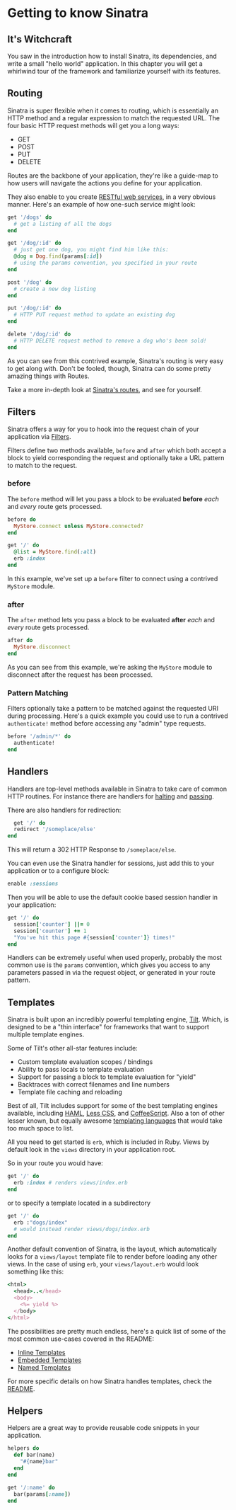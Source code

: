 Getting to know Sinatra
=======================

## It's Witchcraft

You saw in the introduction how to install Sinatra, its dependencies, and
write a small "hello world" application. In this chapter you will get a
whirlwind tour of the framework and familiarize yourself with its features.

## Routing

Sinatra is super flexible when it comes to routing, which is essentially an
HTTP method and a regular expression to match the requested URL. The four basic
HTTP request methods will get you a long ways:

*   GET
*   POST
*   PUT
*   DELETE

Routes are the backbone of your application, they're like a guide-map to how
users will navigate the actions you define for your application.

They also enable to you create [RESTful web services][restful-web-services], in
a very obvious manner. Here's an example of how one-such service might look:

```ruby
get '/dogs' do
  # get a listing of all the dogs
end

get '/dog/:id' do
  # just get one dog, you might find him like this:
  @dog = Dog.find(params[:id])
  # using the params convention, you specified in your route
end

post '/dog' do
  # create a new dog listing
end

put '/dog/:id' do
  # HTTP PUT request method to update an existing dog
end

delete '/dog/:id' do
  # HTTP DELETE request method to remove a dog who's been sold!
end
```

As you can see from this contrived example, Sinatra's routing is very easy to get
along with. Don't be fooled, though, Sinatra can do some pretty amazing things
with Routes.

Take a more in-depth look at [Sinatra's routes][routes], and see for yourself. 

[routes]: http://www.sinatrarb.com/intro#Routes
[restful-web-services]: http://en.wikipedia.org/wiki/Representational_State_Transfer#RESTful_web_services

## Filters

Sinatra offers a way for you to hook into the request chain of your
application via [Filters][filters].

Filters define two methods available, `before` and `after` which both accept a
block to yield corresponding the request and optionally take a URL pattern to
match to the request.

### before

The `before` method will let you pass a block to be evaluated **before** _each_
and _every_ route gets processed.

```ruby
before do
  MyStore.connect unless MyStore.connected?
end

get '/' do
  @list = MyStore.find(:all)
  erb :index
end
```

In this example, we've set up a `before` filter to connect using a contrived
`MyStore` module.

### after

The `after` method lets you pass a block to be evaluated **after** _each_ and
_every_ route gets processed.

```ruby
after do
  MyStore.disconnect
end
```

As you can see from this example, we're asking the `MyStore` module to
disconnect after the request has been processed.

### Pattern Matching

Filters optionally take a pattern to be matched against the requested URI
during processing. Here's a quick example you could use to run a contrived
`authenticate!` method before accessing any "admin" type requests.

```ruby
before '/admin/*' do
  authenticate!
end
```

[filters]: http://www.sinatrarb.com/intro#Filters

## Handlers

Handlers are top-level methods available in Sinatra to take care of common HTTP
routines. For instance there are handlers for [halting][halting] and
[passing][passing].

There are also handlers for redirection:

```ruby
  get '/' do
  redirect '/someplace/else'
end
```

This will return a 302 HTTP Response to `/someplace/else`.

You can even use the Sinatra handler for sessions, just add this to your
application or to a configure block:

```ruby
enable :sessions
```

Then you will be able to use the default cookie based session handler in your
application:

```ruby
get '/' do
  session['counter'] ||= 0
  session['counter'] += 1
  "You've hit this page #{session['counter']} times!" 
end
```

Handlers can be extremely useful when used properly, probably the most common
use is the `params` convention, which gives you access to any parameters passed
in via the request object, or generated in your route pattern.

[halting]: http://www.sinatrarb.com/intro#Halting
[passing]: http://www.sinatrarb.com/intro#Passing


## Templates

Sinatra is built upon an incredibly powerful templating engine, [Tilt][tilt].
Which, is designed to be a "thin interface" for frameworks that want to support
multiple template engines.

Some of Tilt's other all-star features include:

*   Custom template evaluation scopes / bindings
*   Ability to pass locals to template evaluation
*   Support for passing a block to template evaluation for "yield"
*   Backtraces with correct filenames and line numbers
*   Template file caching and reloading

Best of all, Tilt includes support for some of the best templating engines
available, including [HAML][haml], [Less CSS][less], and
[CoffeeScript][coffeescript]. Also a ton of other lesser known, but equally
awesome [templating languages][tilt] that would take too much space to list.

All you need to get started is `erb`, which is included in Ruby. Views by
default look in the `views` directory in your application root.

So in your route you would have:

```ruby
get '/' do
  erb :index # renders views/index.erb
end
```

or to specify a template located in a subdirectory


```ruby
get '/' do
  erb :"dogs/index"
  # would instead render views/dogs/index.erb
end
```

Another default convention of Sinatra, is the layout, which automatically looks
for a `views/layout` template file to render before loading any other views. In
the case of using `erb`, your `views/layout.erb` would look something like
this:

```ruby
<html>
  <head>..</head>
  <body>
    <%= yield %>
  </body>
</html>
```

The possibilities are pretty much endless, here's a quick list of some of the
most common use-cases covered in the README:

*   [Inline Templates][inline]
*   [Embedded Templates][embedded]
*   [Named Templates][named]

For more specific details on how Sinatra handles templates, check the [README][templates].

[tilt]: http://github.com/rtomayko/tilt
[haml]: http://haml-lang.com/
[less]: http://lesscss.org/
[coffeescript]: http://coffeescript.org/
[inline]: http://www.sinatrarb.com/intro#Inline%20Templates
[embedded]: http://www.sinatrarb.com/intro#Embedded%20Templates
[named]: http://www.sinatrarb.com/intro#Named%20Templates
[templates]: http://www.sinatrarb.com/intro#Views%20/%20Templates

## Helpers

Helpers are a great way to provide reusable code snippets in your application.

```ruby
helpers do
  def bar(name)
    "#{name}bar"
  end
end

get '/:name' do
  bar(params[:name])
end
```


